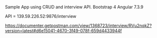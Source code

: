 Sample App using CRUD and interview API.
Bootstrap 4
Angular 7.3.9

API = 139.59.226.52:9876/interview

https://documenter.getpostman.com/view/1368723/interview/RVu2nqkZ?version=latest#d6e15041-4670-3f49-078f-659d4433944f

